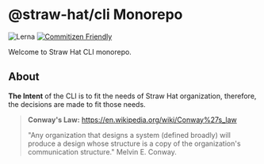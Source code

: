 # @straw-hat/cli Monorepo

![Lerna](https://img.shields.io/badge/maintained%20with-lerna-cc00ff.svg)
[![Commitizen Friendly](https://img.shields.io/badge/commitizen-friendly-brightgreen.svg)](http://commitizen.github.io/cz-cli/)

Welcome to Straw Hat CLI monorepo.

## About

**The Intent** of the CLI is to fit the needs of Straw Hat organization,
therefore, the decisions are made to fit those needs.

> **Conway's Law:** https://en.wikipedia.org/wiki/Conway%27s_law
>
> "Any organization that designs a system (defined broadly) will produce a design
> whose structure is a copy of the organization's communication structure."
> Melvin E. Conway.
